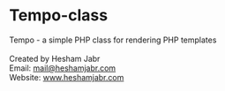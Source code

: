 # Tempo-class

 
   Tempo - a simple PHP class for rendering PHP templates
   <br><br>
   Created by Hesham Jabr<br>
   Email: mail@heshamjabr.com<br>
   Website: www.heshamjabr.com
